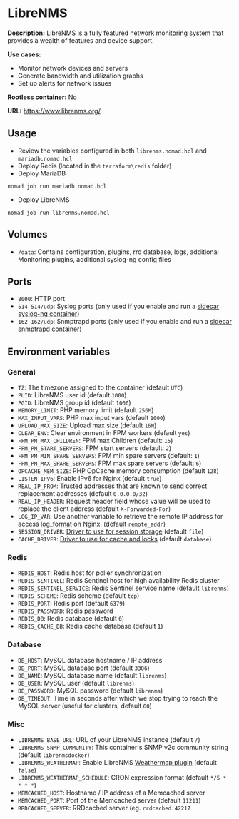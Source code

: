 # LibreNMS

**Description:** LibreNMS is a fully featured network monitoring system that provides a wealth of features and device support.

**Use cases:**
- Monitor network devices and servers
- Generate bandwidth and utilization graphs
- Set up alerts for network issues

**Rootless container:** No

**URL:** https://www.librenms.org/

## Usage
- Review the variables configured in both `librenms.nomad.hcl` and `mariadb.nomad.hcl`
- Deploy Redis (located in the `terraform\redis` folder)
- Deploy MariaDB

`nomad job run mariadb.nomad.hcl`

- Deploy LibreNMS

`nomad job run librenms.nomad.hcl`

## Volumes

* `/data`: Contains configuration, plugins, rrd database, logs, additional Monitoring plugins, additional syslog-ng config files

## Ports

* `8000`: HTTP port
* `514 514/udp`: Syslog ports (only used if you enable and run a [sidecar syslog-ng container](#syslog-ng-container))
* `162 162/udp`: Snmptrapd ports (only used if you enable and run a [sidecar snmptrapd container](#snmptrapd-container))

## Environment variables

### General

* `TZ`: The timezone assigned to the container (default `UTC`)
* `PUID`: LibreNMS user id (default `1000`)
* `PGID`: LibreNMS group id (default `1000`)
* `MEMORY_LIMIT`: PHP memory limit (default `256M`)
* `MAX_INPUT_VARS`: PHP max input vars (default `1000`)
* `UPLOAD_MAX_SIZE`: Upload max size (default `16M`)
* `CLEAR_ENV`: Clear environment in FPM workers (default `yes`)
* `FPM_PM_MAX_CHILDREN`: FPM max Children (default: `15`)
* `FPM_PM_START_SERVERS`: FPM start servers (default: `2`)
* `FPM_PM_MIN_SPARE_SERVERS`: FPM min spare servers (default: `1`)
* `FPM_PM_MAX_SPARE_SERVERS`: FPM max spare servers (default: `6`)
* `OPCACHE_MEM_SIZE`: PHP OpCache memory consumption (default `128`)
* `LISTEN_IPV6`: Enable IPv6 for Nginx (default `true`)
* `REAL_IP_FROM`: Trusted addresses that are known to send correct replacement addresses (default `0.0.0.0/32`)
* `REAL_IP_HEADER`: Request header field whose value will be used to replace the client address (default `X-Forwarded-For`)
* `LOG_IP_VAR`: Use another variable to retrieve the remote IP address for access [log_format](http://nginx.org/en/docs/http/ngx_http_log_module.html#log_format) on Nginx. (default `remote_addr`)
* `SESSION_DRIVER`: [Driver to use for session storage](https://github.com/librenms/librenms/blob/master/config/session.php) (default `file`)
* `CACHE_DRIVER`: [Driver to use for cache and locks](https://github.com/librenms/librenms/blob/master/config/cache.php) (default `database`)

### Redis

* `REDIS_HOST`: Redis host for poller synchronization
* `REDIS_SENTINEL`: Redis Sentinel host for high availability Redis cluster
* `REDIS_SENTINEL_SERVICE`: Redis Sentinel service name (default `librenms`)
* `REDIS_SCHEME`: Redis scheme (default `tcp`)
* `REDIS_PORT`: Redis port (default `6379`)
* `REDIS_PASSWORD`: Redis password
* `REDIS_DB`: Redis database (default `0`)
* `REDIS_CACHE_DB`: Redis cache database (default `1`)

### Database

* `DB_HOST`: MySQL database hostname / IP address
* `DB_PORT`: MySQL database port (default `3306`)
* `DB_NAME`: MySQL database name (default `librenms`)
* `DB_USER`: MySQL user (default `librenms`)
* `DB_PASSWORD`: MySQL password (default `librenms`)
* `DB_TIMEOUT`: Time in seconds after which we stop trying to reach the MySQL server (useful for clusters, default `60`)

### Misc

* `LIBRENMS_BASE_URL`: URL of your LibreNMS instance (default `/`)
* `LIBRENMS_SNMP_COMMUNITY`: This container's SNMP v2c community string (default `librenmsdocker`)
* `LIBRENMS_WEATHERMAP`: Enable LibreNMS [Weathermap plugin](https://docs.librenms.org/Extensions/Weathermap/) (default `false`)
* `LIBRENMS_WEATHERMAP_SCHEDULE`: CRON expression format (default `*/5 * * * *`)
* `MEMCACHED_HOST`: Hostname / IP address of a Memcached server
* `MEMCACHED_PORT`: Port of the Memcached server (default `11211`)
* `RRDCACHED_SERVER`: RRDcached server (eg. `rrdcached:42217`